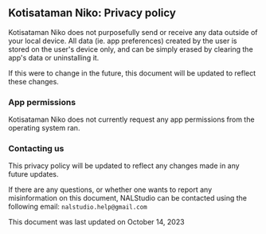 ## Kotisataman Niko: Privacy policy

Kotisataman Niko does not purposefully send or receive any data outside of your local device. All data (ie. app preferences) created by the user is stored on the user's device only, and can be simply erased by clearing the app's data or uninstalling it.

If this were to change in the future, this document will be updated to reflect these changes.

### App permissions
Kotisataman Niko does not currently request any app permissions from the operating system ran.

### Contacting us
This privacy policy will be updated to reflect any changes made in any future updates.

If there are any questions, or whether one wants to report any misinformation on this document, NALStudio can be contacted using the following email: `nalstudio.help@gmail.com`

This document was last updated on October 14, 2023
